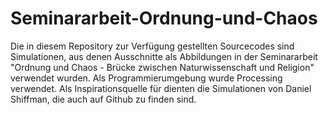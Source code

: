 # Seminararbeit-Ordnung-und-Chaos

Die in diesem Repository zur Verfügung gestellten Sourcecodes sind Simulationen, aus denen Ausschnitte als Abbildungen in der Seminararbeit "Ordnung und Chaos - Brücke zwischen Naturwissenschaft und Religion" verwendet wurden. Als Programmierumgebung wurde Processing verwendet. Als Inspirationsquelle für dienten die Simulationen von Daniel Shiffman, die auch auf Github zu finden sind. 
